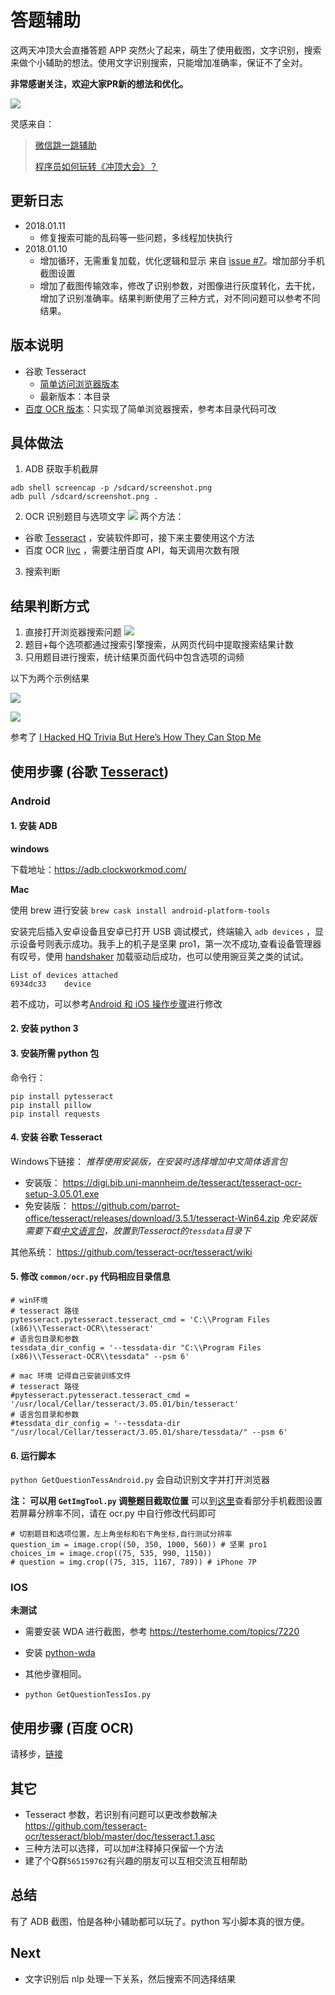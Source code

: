 
# 答题辅助
这两天冲顶大会直播答题 APP 突然火了起来，萌生了使用截图，文字识别，搜索来做个小辅助的想法。使用文字识别搜索，只能增加准确率，保证不了全对。



**非常感谢关注，欢迎大家PR新的想法和优化。**

![](/resources/screenshot.PNG)

灵感来自：
> [微信跳一跳辅助 ](https://github.com/wangshub/wechat_jump_game)
>
> [程序员如何玩转《冲顶大会》？](https://livc.io/blog/204)


## 更新日志
- 2018.01.11
  - 修复搜索可能的乱码等一些问题，多线程加快执行
- 2018.01.10
  - 增加循环，无需重复加载，优化逻辑和显示 来自 [issue #7](https://github.com/Skyexu/TopSup/issues/7)。增加部分手机截图设置
  - 增加了截图传输效率，修改了识别参数，对图像进行灰度转化，去干扰，增加了识别准确率。结果判断使用了三种方式，对不同问题可以参考不同结果。


## 版本说明
- 谷歌 Tesseract
  - [简单访问浏览器版本](/simpleVersion)
  - 最新版本：本目录
- [百度 OCR 版本](/simpleVersion)：只实现了简单浏览器搜索，参考本目录代码可改



## 具体做法

1. ADB 获取手机截屏
```
adb shell screencap -p /sdcard/screenshot.png
adb pull /sdcard/screenshot.png .
```
2. OCR 识别题目与选项文字
  ![](/resources/cut.png)
  两个方法：
  - 谷歌 [Tesseract](https://github.com/madmaze/pytesseract) ，安装软件即可，接下来主要使用这个方法
  - 百度 OCR [livc](https://livc.io/blog/204) ，需要注册百度 API，每天调用次数有限

3. 搜索判断

## 结果判断方式

1. 直接打开浏览器搜索问题
  ![](./resources/result.png)
2. 题目+每个选项都通过搜索引擎搜索，从网页代码中提取搜索结果计数
3. 只用题目进行搜索，统计结果页面代码中包含选项的词频

以下为两个示例结果

![](./resources/result2.png)

![](./resources/result3.png)

参考了 [I Hacked HQ Trivia But Here’s How They Can Stop Me](https://hackernoon.com/i-hacked-hq-trivia-but-heres-how-they-can-stop-me-68750ed16365)

## 使用步骤 (谷歌 [Tesseract](https://github.com/madmaze/pytesseract)) 
### Android

#### 1. 安装 ADB

**windows**

下载地址：https://adb.clockworkmod.com/

**Mac**

使用 brew 进行安装 `brew cask install android-platform-tools`



安装完后插入安卓设备且安卓已打开 USB 调试模式，终端输入 `adb devices` ，显示设备号则表示成功。我手上的机子是坚果 pro1，第一次不成功,查看设备管理器有叹号，使用 [handshaker](https://www.smartisan.com/apps/handshaker) 加载驱动后成功，也可以使用豌豆荚之类的试试。

```
List of devices attached
6934dc33    device
```

若不成功，可以参考[Android 和 iOS 操作步骤](https://github.com/wangshub/wechat_jump_game/wiki/Android-%E5%92%8C-iOS-%E6%93%8D%E4%BD%9C%E6%AD%A5%E9%AA%A4)进行修改

#### 2. 安装 python 3
#### 3. 安装所需 python 包

命令行：
```
pip install pytesseract
pip install pillow  
pip install requests
```
#### 4. 安装 谷歌 Tesseract

Windows下链接：
*推荐使用安装版，在安装时选择增加中文简体语言包*
- 安装版：
  https://digi.bib.uni-mannheim.de/tesseract/tesseract-ocr-setup-3.05.01.exe
- 免安装版：
  https://github.com/parrot-office/tesseract/releases/download/3.5.1/tesseract-Win64.zip
  *免安装版需要下载[中文语言包](https://github.com/tesseract-ocr/tesseract/wiki/Data-Files)，放置到Tesseract的`tessdata`目录下*

其他系统：
https://github.com/tesseract-ocr/tesseract/wiki

#### 5. 修改  `common/ocr.py` 代码相应目录信息
```
# win环境
# tesseract 路径
pytesseract.pytesseract.tesseract_cmd = 'C:\\Program Files (x86)\\Tesseract-OCR\\tesseract'
# 语言包目录和参数
tessdata_dir_config = '--tessdata-dir "C:\\Program Files (x86)\\Tesseract-OCR\\tessdata" --psm 6'

# mac 环境 记得自己安装训练文件
# tesseract 路径
#pytesseract.pytesseract.tesseract_cmd = '/usr/local/Cellar/tesseract/3.05.01/bin/tesseract'
# 语言包目录和参数
#tessdata_dir_config = '--tessdata-dir "/usr/local/Cellar/tesseract/3.05.01/share/tessdata/" --psm 6'
```

#### 6. 运行脚本
`python GetQuestionTessAndroid.py`
会自动识别文字并打开浏览器

**注： 可以用 `GetImgTool.py` 调整题目截取位置**
可以到[这里](/common/devicesCutConfig.txt)查看部分手机截图设置
若屏幕分辨率不同，请在 ocr.py 中自行修改代码即可
```
# 切割题目和选项位置，左上角坐标和右下角坐标,自行测试分辨率
question_im = image.crop((50, 350, 1000, 560)) # 坚果 pro1
choices_im = image.crop((75, 535, 990, 1150))
# question = img.crop((75, 315, 1167, 789)) # iPhone 7P
```

### IOS

**未测试**

- 需要安装 WDA 进行截图，参考 https://testerhome.com/topics/7220 
- 安装 [python-wda](https://github.com/openatx/facebook-wda)
- 其他步骤相同。

- `python GetQuestionTessIos.py`

## 使用步骤 (百度 OCR)

请移步，[链接](/baiduApiVersion)

## 其它
- Tesseract 参数，若识别有问题可以更改参数解决
  https://github.com/tesseract-ocr/tesseract/blob/master/doc/tesseract.1.asc
- 三种方法可以选择，可以加#注释掉只保留一个方法
- 建了个Q群`565159762`有兴趣的朋友可以互相交流互相帮助
## 总结

有了 ADB 截图，怕是各种小辅助都可以玩了。python 写小脚本真的很方便。

## Next

- 文字识别后 nlp 处理一下关系，然后搜索不同选择结果
